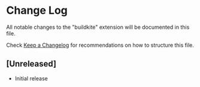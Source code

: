 # Change Log
All notable changes to the "buildkite" extension will be documented in this file.

Check [Keep a Changelog](http://keepachangelog.com/) for recommendations on how to structure this file.

## [Unreleased]
- Initial release